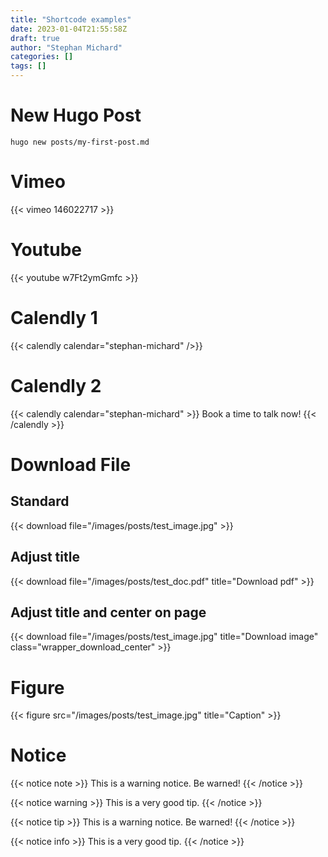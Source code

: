 ```yaml
---
title: "Shortcode examples"
date: 2023-01-04T21:55:58Z
draft: true
author: "Stephan Michard"
categories: []
tags: []
---
```


# New Hugo Post
```
hugo new posts/my-first-post.md
```

# Vimeo
{{< vimeo 146022717 >}}

# Youtube
{{< youtube w7Ft2ymGmfc >}}


# Calendly 1

{{< calendly calendar="stephan-michard" />}}

# Calendly 2

{{< calendly calendar="stephan-michard" >}}
  Book a time to talk now!
{{< /calendly >}}

# Download File

## Standard
{{< download file="/images/posts/test_image.jpg" >}}

## Adjust title
{{< download file="/images/posts/test_doc.pdf" title="Download pdf" >}}

## Adjust title and center on page
{{< download file="/images/posts/test_image.jpg" title="Download image" class="wrapper_download_center" >}}  

# Figure
{{< figure src="/images/posts/test_image.jpg" title="Caption" >}}


# Notice
{{< notice note >}}
This is a warning notice. Be warned!
{{< /notice >}}

{{< notice warning >}}
This is a very good tip.
{{< /notice >}}

{{< notice tip >}}
This is a warning notice. Be warned!
{{< /notice >}}

{{< notice info >}}
This is a very good tip.
{{< /notice >}}

